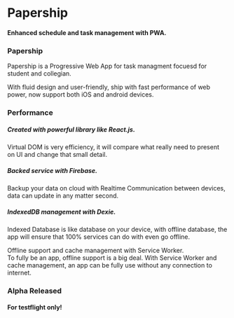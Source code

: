 # Papership

#### Enhanced schedule and task management with PWA.

### Papership  
Papership is a Progressive Web App for task managment focuesd for student and collegian.  

With fluid design and user-friendly, ship with fast performance of web power, now support both iOS and android devices.

### Performance
##### Created with powerful library like React.js.  
Virtual DOM is very efficiency, it will compare what really need to present on UI and change that small   detail.  

##### Backed service with Firebase.  
Backup your data on cloud with Realtime Communication between devices, data can update in any matter second.  

##### IndexedDB management with Dexie.  
Indexed Database is like database on your device, with offline database, the app will ensure that 100% services can do with even go offline.  

Offline support and cache management with Service Worker.  
To fully be an app, offline support is a big deal. With Service Worker and cache management, an app can be fully use without any connection to internet.  

### Alpha Released
#### For testflight only!